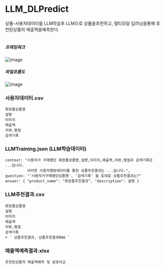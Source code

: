 # LLM_DLPredict
상품-사용자데이터를 LLM학습후 LLM으로 상품을추천하고, 멀티모달 딥러닝을통해 추천된상품의 매출액을예측한다.  <br><br>

##### 프레임워크
![image](https://github.com/user-attachments/assets/cca50ef8-8061-4d47-ab4f-9861f75ccc5e)

##### 파일흐름도
![image](https://github.com/user-attachments/assets/16634c2c-4c76-41f1-96e8-d06f47251d80)

### 사용자데이터.csv
```
화장품상품명
설명
이미지
매출액
리뷰,평점
검색기록
```

### LLMTraining.json (LLM학습데이터)
```
context: "사용자가 구매했던 화장품상품명,설명,이미지,매출액,리뷰,평점과 검색기록은 ...입니다.
          이러한 사용자행동데이터를 통한 상품추천결과는 ...입니다.",
question: "'사용자가구매했던상품명', '검색기록' 을 토대로 상품추천결과는?"
answer: { "product_name": "화장품추천결과", "description": 설명 }
```

### LLM추천결과.csv
```
화장품상품명
설명
이미지
매출액
리뷰,평점
검색기록
+ ` 상품추천결과, 상품추천결과RAG `
```

### 매출액예측결과.xlsx
``` 추천된상품의 매출액예측 및 분포비교 ```
